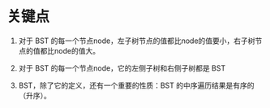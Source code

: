 # 关键点

1. 对于 BST 的每一个节点node，左子树节点的值都比node的值要小，右子树节点的值都比node的值大。

2. 对于 BST 的每一个节点node，它的左侧子树和右侧子树都是 BST

3. BST，除了它的定义，还有一个重要的性质：BST 的中序遍历结果是有序的（升序）。
